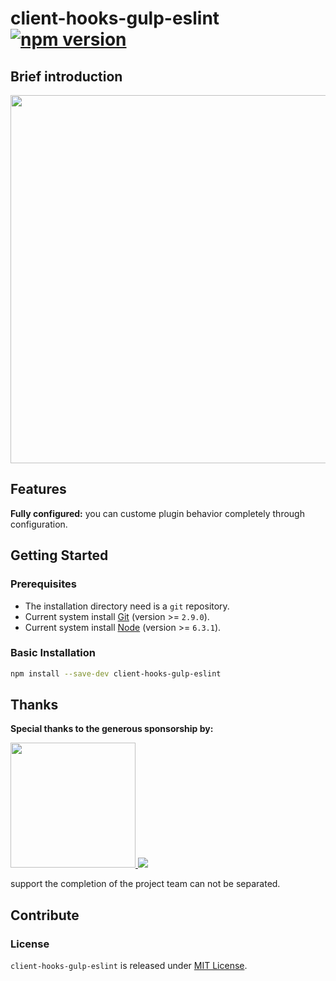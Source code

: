 # client-hooks-gulp-eslint [![npm version][npm-version]][npm-url]

## Brief introduction

<a href="https://asciinema.org/a/83466" target="_blank"><img src="https://asciinema.org/a/83466.png" width="589"/></a>

## Features

**Fully configured:** you can custome plugin behavior completely through configuration.

## Getting Started

### Prerequisites

- The installation directory need is a `git` repository.
- Current system install [Git](https://git-scm.com) (version >= `2.9.0`).
- Current system install [Node](https://nodejs.org) (version >= `6.3.1`).

### Basic Installation

```bash
npm install --save-dev client-hooks-gulp-eslint
```
## Thanks

**Special thanks to the generous sponsorship by:**

<a href="https://www.jimu.com">
  <img width="200px" src="https://page.jimu.com/content-dist/images/default/logo.png">
</a>

<a href="https://merak.jimu.com">
  <img src="https://merak.jimu.com/content-dist/images/common/logo_colored-f66042201f.png">
</a>

support the completion of the project team can not be separated.

## Contribute

### License

`client-hooks-gulp-eslint` is released under [MIT License](https://github.com/crux-wild/client-hooks-gulp-eslint/blob/master/LICENSE).

[npm-url]: https://badge.fury.io/js/client-hooks-gulp-eslint
[npm-version]: https://badge.fury.io/js/client-hooks-gulp-eslint.svg
